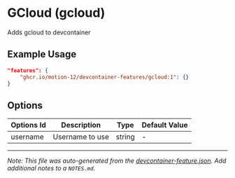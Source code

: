 
# GCloud (gcloud)

Adds gcloud to devcontainer

## Example Usage

```json
"features": {
    "ghcr.io/motion-12/devcontainer-features/gcloud:1": {}
}
```

## Options

| Options Id | Description | Type | Default Value |
|-----|-----|-----|-----|
| username | Username to use | string | - |



---

_Note: This file was auto-generated from the [devcontainer-feature.json](https://github.com/motion-12/devcontainer-features/blob/main/src/gcloud/devcontainer-feature.json).  Add additional notes to a `NOTES.md`._
